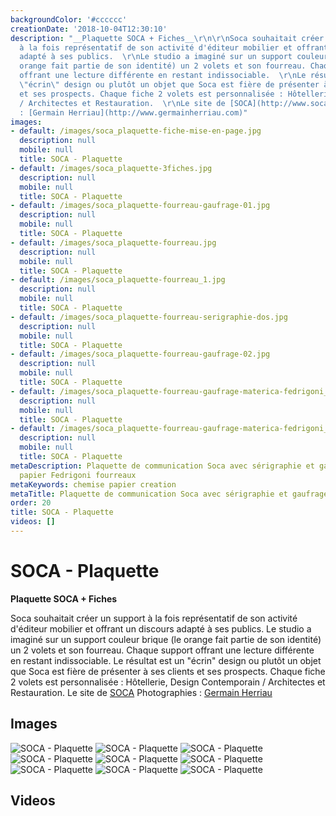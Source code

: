 ```yaml
---
backgroundColor: '#cccccc'
creationDate: '2018-10-04T12:30:10'
description: "__Plaquette SOCA + Fiches__\r\n\r\nSoca souhaitait créer un support
  à la fois représentatif de son activité d'éditeur mobilier et offrant un discours
  adapté à ses publics.  \r\nLe studio a imaginé sur un support couleur brique (le
  orange fait partie de son identité) un 2 volets et son fourreau. Chaque support
  offrant une lecture différente en restant indissociable.  \r\nLe résultat est un
  \"écrin\" design ou plutôt un objet que Soca est fière de présenter à ses clients
  et ses prospects. Chaque fiche 2 volets est personnalisée : Hôtellerie, Design Contemporain
  / Architectes et Restauration.  \r\nLe site de [SOCA](http://www.soca.fr)  \r\nPhotographies
  : [Germain Herriau](http://www.germainherriau.com)"
images:
- default: /images/soca_plaquette-fiche-mise-en-page.jpg
  description: null
  mobile: null
  title: SOCA - Plaquette
- default: /images/soca_plaquette-3fiches.jpg
  description: null
  mobile: null
  title: SOCA - Plaquette
- default: /images/soca_plaquette-fourreau-gaufrage-01.jpg
  description: null
  mobile: null
  title: SOCA - Plaquette
- default: /images/soca_plaquette-fourreau.jpg
  description: null
  mobile: null
  title: SOCA - Plaquette
- default: /images/soca_plaquette-fourreau_1.jpg
  description: null
  mobile: null
  title: SOCA - Plaquette
- default: /images/soca_plaquette-fourreau-serigraphie-dos.jpg
  description: null
  mobile: null
  title: SOCA - Plaquette
- default: /images/soca_plaquette-fourreau-gaufrage-02.jpg
  description: null
  mobile: null
  title: SOCA - Plaquette
- default: /images/soca_plaquette-fourreau-gaufrage-materica-fedrigoni_decoupe2.jpg
  description: null
  mobile: null
  title: SOCA - Plaquette
- default: /images/soca_plaquette-fourreau-gaufrage-materica-fedrigoni_decoupe1.jpg
  description: null
  mobile: null
  title: SOCA - Plaquette
metaDescription: Plaquette de communication Soca avec sérigraphie et gaufrage sur
  papier Fedrigoni fourreaux
metaKeywords: chemise papier creation
metaTitle: Plaquette de communication Soca avec sérigraphie et gaufrage
order: 20
title: SOCA - Plaquette
videos: []
---
```


# SOCA - Plaquette

__Plaquette SOCA + Fiches__

Soca souhaitait créer un support à la fois représentatif de son activité d'éditeur mobilier et offrant un discours adapté à ses publics.
Le studio a imaginé sur un support couleur brique (le orange fait partie de son identité) un 2 volets et son fourreau. Chaque support offrant une lecture différente en restant indissociable.
Le résultat est un "écrin" design ou plutôt un objet que Soca est fière de présenter à ses clients et ses prospects. Chaque fiche 2 volets est personnalisée : Hôtellerie, Design Contemporain / Architectes et Restauration.
Le site de [SOCA](http://www.soca.fr)
Photographies : [Germain Herriau](http://www.germainherriau.com)

## Images

![SOCA - Plaquette](/images/soca_plaquette-fiche-mise-en-page.jpg)
![SOCA - Plaquette](/images/soca_plaquette-3fiches.jpg)
![SOCA - Plaquette](/images/soca_plaquette-fourreau-gaufrage-01.jpg)
![SOCA - Plaquette](/images/soca_plaquette-fourreau.jpg)
![SOCA - Plaquette](/images/soca_plaquette-fourreau_1.jpg)
![SOCA - Plaquette](/images/soca_plaquette-fourreau-serigraphie-dos.jpg)
![SOCA - Plaquette](/images/soca_plaquette-fourreau-gaufrage-02.jpg)
![SOCA - Plaquette](/images/soca_plaquette-fourreau-gaufrage-materica-fedrigoni_decoupe2.jpg)
![SOCA - Plaquette](/images/soca_plaquette-fourreau-gaufrage-materica-fedrigoni_decoupe1.jpg)

## Videos
